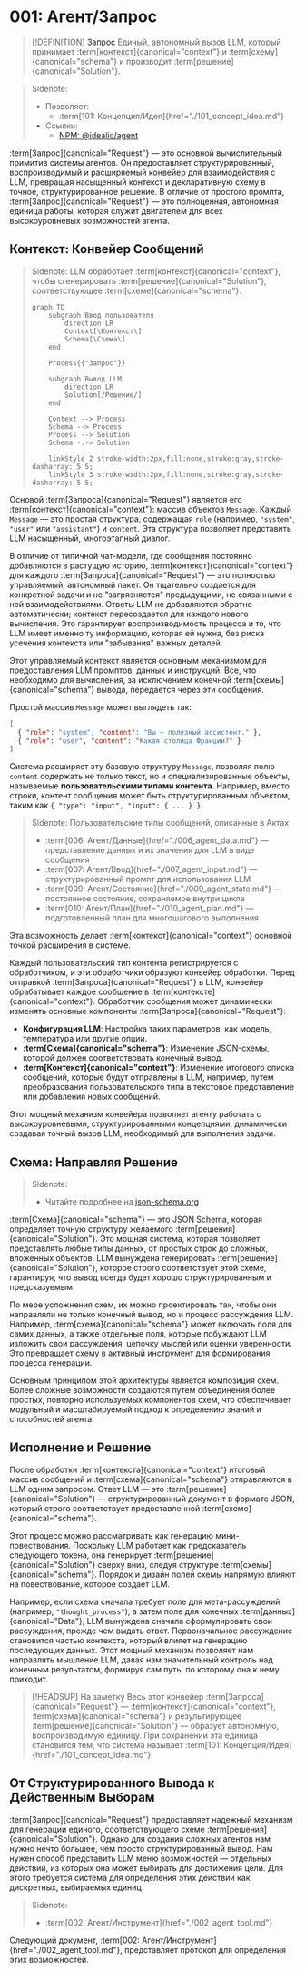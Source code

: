 # 001: Агент/Запрос

> [!DEFINITION] [Запрос](./000_glossary.md)
> Единый, автономный вызов LLM, который принимает :term[контекст]{canonical="context"} и :term[схему]{canonical="schema"} и производит :term[решение]{canonical="Solution"}.

> Sidenote:
> - Позволяет:
>   - :term[101: Концепция/Идея]{href="./101_concept_idea.md"}
> - Ссылки:
>   - [NPM: @idealic/agent](https://www.npmjs.com/package/@augceo/agent)

:term[Запрос]{canonical="Request"} — это основной вычислительный примитив системы агентов. Он предоставляет структурированный, воспроизводимый и расширяемый конвейер для взаимодействия с LLM, превращая насыщенный контекст и декларативную схему в точное, структурированное решение. В отличие от простого промпта, :term[Запрос]{canonical="Request"} — это полноценная, автономная единица работы, которая служит двигателем для всех высокоуровневых возможностей агента.

## Контекст: Конвейер Сообщений

> Sidenote:
> LLM обработает :term[контекст]{canonical="context"}, чтобы сгенерировать :term[решение]{canonical="Solution"}, соответствующее :term[схеме]{canonical="schema"}.
>
> ```mermaid
> graph TD
>     subgraph Ввод пользователя
>         direction LR
>         Context[\Контекст\]
>         Schema[\Схема\]
>     end
>
>     Process{{"Запрос"}}
>
>     subgraph Вывод LLM
>         direction LR
>         Solution[/Решение/]
>     end
>
>     Context --> Process
>     Schema --> Process
>     Process --> Solution
>     Schema -.-> Solution
>
>     linkStyle 2 stroke-width:2px,fill:none,stroke:gray,stroke-dasharray: 5 5;
>     linkStyle 3 stroke-width:2px,fill:none,stroke:gray,stroke-dasharray: 5 5;
> ```

Основой :term[Запроса]{canonical="Request"} является его :term[контекст]{canonical="context"}: массив объектов `Message`. Каждый `Message` — это простая структура, содержащая `role` (например, `"system"`, `"user"` или `"assistant"`) и `content`. Эта структура позволяет представить LLM насыщенный, многоэтапный диалог.

В отличие от типичной чат-модели, где сообщения постоянно добавляются в растущую историю, :term[контекст]{canonical="context"} для каждого :term[Запроса]{canonical="Request"} — это полностью управляемый, автономный пакет. Он тщательно создается для конкретной задачи и не "загрязняется" предыдущими, не связанными с ней взаимодействиями. Ответы LLM не добавляются обратно автоматически; контекст пересоздается для каждого нового вычисления. Это гарантирует воспроизводимость процесса и то, что LLM имеет именно ту информацию, которая ей нужна, без риска усечения контекста или "забывания" важных деталей.

Этот управляемый контекст является основным механизмом для предоставления LLM промптов, данных и инструкций. Все, что необходимо для вычисления, за исключением конечной :term[схемы]{canonical="schema"} вывода, передается через эти сообщения.

Простой массив `Message` может выглядеть так:

```json
[
  { "role": "system", "content": "Вы — полезный ассистент." },
  { "role": "user", "content": "Какая столица Франции?" }
]
```

Система расширяет эту базовую структуру `Message`, позволяя полю `content` содержать не только текст, но и специализированные объекты, называемые **пользовательскими типами контента**. Например, вместо строки, контент сообщения может быть структурированным объектом, таким как `{ "type": "input", "input": { ... } }`.

> Sidenote:
> Пользовательские типы сообщений, описанные в Актах:
>
> - :term[006: Агент/Данные]{href="./006_agent_data.md"} — представление данных и их значения для LLM в виде сообщения
> - :term[007: Агент/Ввод]{href="./007_agent_input.md"} — структурированный промпт для использования LLM
> - :term[009: Агент/Состояние]{href="./009_agent_state.md"} — постоянное состояние, сохраняемое внутри цикла
> - :term[010: Агент/План]{href="./010_agent_plan.md"} — подготовленный план для многошагового выполнения

Эта возможность делает :term[контекст]{canonical="context"} основной точкой расширения в системе.

Каждый пользовательский тип контента регистрируется с обработчиком, и эти обработчики образуют конвейер обработки. Перед отправкой :term[Запроса]{canonical="Request"} в LLM, конвейер обрабатывает каждое сообщение в :term[контексте]{canonical="context"}. Обработчик сообщения может динамически изменять основные компоненты :term[Запроса]{canonical="Request"}:

- **Конфигурация LLM**: Настройка таких параметров, как модель, температура или другие опции.
- **:term[Схема]{canonical="schema"}**: Изменение JSON-схемы, которой должен соответствовать конечный вывод.
- **:term[Контекст]{canonical="context"}**: Изменение итогового списка сообщений, которые будут отправлены в LLM, например, путем преобразования пользовательского типа в текстовое представление или добавления новых сообщений.

Этот мощный механизм конвейера позволяет агенту работать с высокоуровневыми, структурированными концепциями, динамически создавая точный вызов LLM, необходимый для выполнения задачи.

## Схема: Направляя Решение

> Sidenote:
> - Читайте подробнее на [json-schema.org](https://json-schema.org/)

:term[Схема]{canonical="schema"} — это JSON Schema, которая определяет точную структуру желаемого :term[решения]{canonical="Solution"}. Это мощная система, которая позволяет представлять любые типы данных, от простых строк до сложных, вложенных объектов. LLM вынуждена генерировать :term[решение]{canonical="Solution"}, которое строго соответствует этой схеме, гарантируя, что вывод всегда будет хорошо структурированным и предсказуемым.

По мере усложнения схем, их можно проектировать так, чтобы они направляли не только конечный вывод, но и процесс рассуждения LLM. Например, :term[схема]{canonical="schema"} может включать поля для самих данных, а также отдельные поля, которые побуждают LLM изложить свои рассуждения, цепочку мыслей или оценки уверенности. Это превращает схему в активный инструмент для формирования процесса генерации.

Основным принципом этой архитектуры является композиция схем. Более сложные возможности создаются путем объединения более простых, повторно используемых компонентов схем, что обеспечивает модульный и масштабируемый подход к определению знаний и способностей агента.

## Исполнение и Решение

После обработки :term[контекста]{canonical="context"} итоговый массив сообщений и :term[схема]{canonical="schema"} отправляются в LLM одним запросом. Ответ LLM — это :term[решение]{canonical="Solution"} — структурированный документ в формате JSON, который строго соответствует предоставленной :term[схеме]{canonical="schema"}.

Этот процесс можно рассматривать как генерацию мини-повествования. Поскольку LLM работает как предсказатель следующего токена, она генерирует :term[решение]{canonical="Solution"} сверху вниз, следуя структуре :term[схемы]{canonical="schema"}. Порядок и дизайн полей схемы напрямую влияют на повествование, которое создает LLM.

Например, если схема сначала требует поле для мета-рассуждений (например, `"thought_process"`), а затем поле для конечных :term[данных]{canonical="Data"}, LLM вынуждена сначала сформулировать свои рассуждения, прежде чем выдать ответ. Первоначальное рассуждение становится частью контекста, который влияет на генерацию последующих данных. Этот мощный механизм позволяет нам направлять мышление LLM, давая нам значительный контроль над конечным результатом, формируя сам путь, по которому она к нему приходит.

> [!HEADSUP] На заметку
> Весь этот конвейер :term[Запроса]{canonical="Request"} — :term[контекст]{canonical="context"}, :term[схема]{canonical="schema"} и результирующее :term[решение]{canonical="Solution"} — образует автономную, воспроизводимую единицу. При сохранении эта единица становится тем, что система называет :term[101: Концепция/Идея]{href="./101_concept_idea.md"}.

## От Структурированного Вывода к Действенным Выборам

:term[Запрос]{canonical="Request"} предоставляет надежный механизм для генерации единого, соответствующего схеме :term[решения]{canonical="Solution"}. Однако для создания сложных агентов нам нужно нечто большее, чем просто структурированный вывод. Нам нужен способ представить LLM меню возможностей — отдельных действий, из которых она может выбирать для достижения цели. Для этого требуется система для определения этих действий как дискретных, выбираемых единиц.

> Sidenote:
> - :term[002: Агент/Инструмент]{href="./002_agent_tool.md"}

Следующий документ, :term[002: Агент/Инструмент]{href="./002_agent_tool.md"}, представляет протокол для определения этих возможностей.